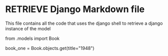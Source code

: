 # RETRIEVE Django Markdown file

This file contains all the code that uses the django shell to retrieve a django instance of the model

from .models import Book

book_one = Book.objects.get(title="1948")
